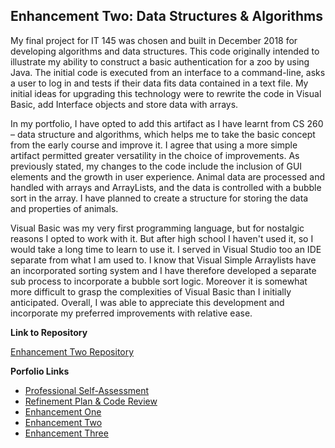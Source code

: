 <h2 id="enhancement-two-data-structures--algorithms">Enhancement Two: Data Structures &amp; Algorithms</h2>

<p>My final project for IT 145 was chosen and built in December 2018 for developing algorithms and data structures. This code originally intended to illustrate my ability to construct a basic authentication for a zoo by using Java. The initial code is executed from an interface to a command-line, asks a user to log in and tests if their data fits data contained in a text file. My initial ideas for upgrading this technology were to rewrite the code in Visual Basic, add Interface objects and store data with arrays.</p>

<p>In my portfolio, I have opted to add this artifact as I have learnt from CS 260 – data structure and algorithms, which helps me to take the basic concept from the early course and improve it. I agree that using a more simple artifact permitted greater versatility in the choice of improvements. As previously stated, my changes to the code include the inclusion of GUI elements and the growth in user experience. Animal data are processed and handled with arrays and ArrayLists, and the data is controlled with a bubble sort in the array. I have planned to create a structure for storing the data and properties of animals.</p>

<p>Visual Basic was my very first programming language, but for nostalgic reasons I opted to work with it. But after high school I haven't used it, so I would take a long time to learn to use it. I served in Visual Studio too an IDE separate from what I am used to. I know that Visual Simple Arraylists have an incorporated sorting system and I have therefore developed a separate sub process to incorporate a bubble sort logic. Moreover it is somewhat more difficult to grasp the complexities of Visual Basic than I initially anticipated. Overall, I was able to appreciate this development and incorporate my preferred improvements with relative ease.</p>

<p><strong>Link to Repository</strong></p>

<p><a href="https://github.com/kdilick9/Data-Structures-Algorithms">Enhancement Two Repository</a></p>

<p><strong>Porfolio Links</strong><br /></p>
<ul>
  <li><a href="https://briansnhu.github.io/Brian-Eportfolio/">Professional Self-Assessment</a><br /></li>
  <li><a href="https://briansnhu.github.io/Brian-Eportfolio/CodeReview.html">Refinement Plan &amp; Code Review</a><br /></li>
  <li><a href="https://briansnhu.github.io/Brian-Eportfolio/EnhancementOne.html">Enhancement One</a><br /></li>
  <li><a href="https://briansnhu.github.io/Brian-Eportfolio/EnhancementTwo.html">Enhancement Two</a><br /></li>
  <li><a href="https://briansnhu.github.io/Brian-Eportfolio/EnhancementThree.html">Enhancement Three</a></li>
</ul>
